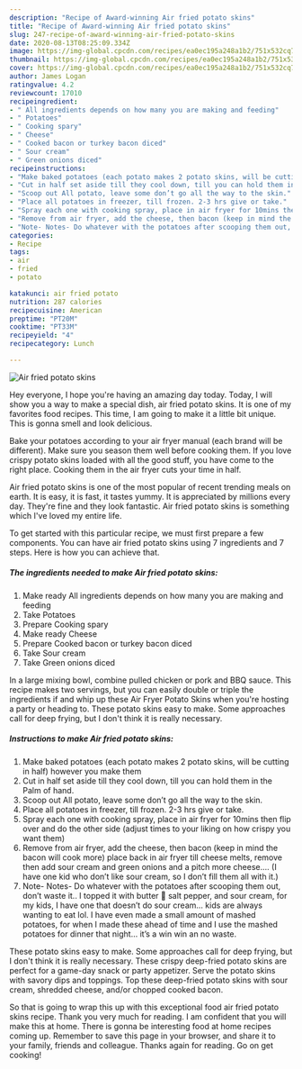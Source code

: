 ```yaml
---
description: "Recipe of Award-winning Air fried potato skins"
title: "Recipe of Award-winning Air fried potato skins"
slug: 247-recipe-of-award-winning-air-fried-potato-skins
date: 2020-08-13T08:25:09.334Z
image: https://img-global.cpcdn.com/recipes/ea0ec195a248a1b2/751x532cq70/air-fried-potato-skins-recipe-main-photo.jpg
thumbnail: https://img-global.cpcdn.com/recipes/ea0ec195a248a1b2/751x532cq70/air-fried-potato-skins-recipe-main-photo.jpg
cover: https://img-global.cpcdn.com/recipes/ea0ec195a248a1b2/751x532cq70/air-fried-potato-skins-recipe-main-photo.jpg
author: James Logan
ratingvalue: 4.2
reviewcount: 17010
recipeingredient:
- " All ingredients depends on how many you are making and feeding"
- " Potatoes"
- " Cooking spary"
- " Cheese"
- " Cooked bacon or turkey bacon diced"
- " Sour cream"
- " Green onions diced"
recipeinstructions:
- "Make baked potatoes (each potato makes 2 potato skins, will be cutting in half) however you make them"
- "Cut in half set aside till they cool down, till you can hold them in the Palm of hand."
- "Scoop out All potato, leave some don’t go all the way to the skin."
- "Place all potatoes in freezer, till frozen. 2-3 hrs give or take."
- "Spray each one with cooking spray, place in air fryer for 10mins then flip over and do the other side (adjust times to your liking on how crispy you want them)"
- "Remove from air fryer, add the cheese, then bacon (keep in mind the bacon will cook more) place back in air fryer till cheese melts, remove then add sour cream and green onions and a pitch more cheese.... (I have one kid who don’t like sour cream, so I don’t fill them all with it.)"
- "Note- Notes- Do whatever with the potatoes after scooping them out, don’t waste it.. I topped it with butter 🧈 salt pepper, and sour cream, for my kids, I have one that doesn’t do sour cream... kids are always wanting to eat lol. I have even made a small amount of mashed potatoes, for when I made these ahead of time and I use the mashed potatoes for dinner that night... it’s a win win an no waste."
categories:
- Recipe
tags:
- air
- fried
- potato

katakunci: air fried potato 
nutrition: 287 calories
recipecuisine: American
preptime: "PT20M"
cooktime: "PT33M"
recipeyield: "4"
recipecategory: Lunch

---
```



![Air fried potato skins](https://img-global.cpcdn.com/recipes/ea0ec195a248a1b2/751x532cq70/air-fried-potato-skins-recipe-main-photo.jpg)

Hey everyone, I hope you're having an amazing day today. Today, I will show you a way to make a special dish, air fried potato skins. It is one of my favorites food recipes. This time, I am going to make it a little bit unique. This is gonna smell and look delicious.

Bake your potatoes according to your air fryer manual (each brand will be different). Make sure you season them well before cooking them. If you love crispy potato skins loaded with all the good stuff, you have come to the right place. Cooking them in the air fryer cuts your time in half.

Air fried potato skins is one of the most popular of recent trending meals on earth. It is easy, it is fast, it tastes yummy. It is appreciated by millions every day. They're fine and they look fantastic. Air fried potato skins is something which I've loved my entire life.


To get started with this particular recipe, we must first prepare a few components. You can have air fried potato skins using 7 ingredients and 7 steps. Here is how you can achieve that.

<!--inarticleads1-->

##### The ingredients needed to make Air fried potato skins:

1. Make ready  All ingredients depends on how many you are making and feeding
1. Take  Potatoes
1. Prepare  Cooking spary
1. Make ready  Cheese
1. Prepare  Cooked bacon or turkey bacon diced
1. Take  Sour cream
1. Take  Green onions diced


In a large mixing bowl, combine pulled chicken or pork and BBQ sauce. This recipe makes two servings, but you can easily double or triple the ingredients if and whip up these Air Fryer Potato Skins when you&#39;re hosting a party or heading to. These potato skins easy to make. Some approaches call for deep frying, but I don&#39;t think it is really necessary. 

<!--inarticleads2-->

##### Instructions to make Air fried potato skins:

1. Make baked potatoes (each potato makes 2 potato skins, will be cutting in half) however you make them
1. Cut in half set aside till they cool down, till you can hold them in the Palm of hand.
1. Scoop out All potato, leave some don’t go all the way to the skin.
1. Place all potatoes in freezer, till frozen. 2-3 hrs give or take.
1. Spray each one with cooking spray, place in air fryer for 10mins then flip over and do the other side (adjust times to your liking on how crispy you want them)
1. Remove from air fryer, add the cheese, then bacon (keep in mind the bacon will cook more) place back in air fryer till cheese melts, remove then add sour cream and green onions and a pitch more cheese.... (I have one kid who don’t like sour cream, so I don’t fill them all with it.)
1. Note- Notes- Do whatever with the potatoes after scooping them out, don’t waste it.. I topped it with butter 🧈 salt pepper, and sour cream, for my kids, I have one that doesn’t do sour cream... kids are always wanting to eat lol. I have even made a small amount of mashed potatoes, for when I made these ahead of time and I use the mashed potatoes for dinner that night... it’s a win win an no waste.


These potato skins easy to make. Some approaches call for deep frying, but I don&#39;t think it is really necessary. These crispy deep-fried potato skins are perfect for a game-day snack or party appetizer. Serve the potato skins with savory dips and toppings. Top these deep-fried potato skins with sour cream, shredded cheese, and/or chopped cooked bacon. 

So that is going to wrap this up with this exceptional food air fried potato skins recipe. Thank you very much for reading. I am confident that you will make this at home. There is gonna be interesting food at home recipes coming up. Remember to save this page in your browser, and share it to your family, friends and colleague. Thanks again for reading. Go on get cooking!
